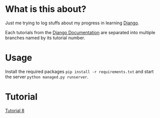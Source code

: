 # What is this about?
Just me trying to log stuffs about my progress in learning [Django](https://www.djangoproject.com).

Each tutorials from the [Django Documentation](https://docs.djangoproject.com/en/4.2/intro/tutorial01/) are separated into multiple branches named by its tutorial number.

# Usage

Install the required packages `pip install -r requirements.txt` and start the server `python managed.py runserver`.


# Tutorial

[Tutorial 8](https://docs.djangoproject.com/en/4.2/intro/tutorial08/)

